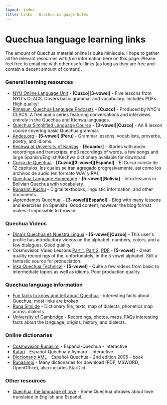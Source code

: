 ```yaml
---
layout: index
title: Links - Quechua Language Notes
---
```


# Quechua language learning links

The amount of Quechua material online is quite miniscule. I hope to gather all
the relevant resources with *free* information here on this page. Please feel
free to email me with other useful links (as long as they are free and contain
a decent amount of content).

### General learning resources

* [NYU Online Language Unit][nyulessons] - **[Cuzco][3-vowel]** - Five lessons from NYU's CLACS. Covers basic grammar and vocabulary. Includes PDFs. High quality!
* [Rimasun: Quechua Language Podcasts][rimasun] - **[Cuzco]** - Produced by
  NYC's CLACS. A free audio series featuring conversations and interviews
  entirely in the Quechua and Kichwa languages.
* [Quechua Simplified Language Course][vanenos] - **[3-vowel][Cuzco]** - An 8 lesson
  course covering basic Quechua grammar. 
* [Andes.org][andes] - **[5-vowel] [Peru]** - Grammar lessons, vocab lists, proverbs, poetry, and idioms.
*  [Kechwa at University of Kansas][ku] - **[Ecuador]** - Stories with audio
   recordings and transcripts, mp3 recordings of words, a few songs and large
   Spanish/English/Kechwa dictionary available for download.
* [Curso de Quechua][yachay] - **[Cuzco][3-vowel][Español]** - El Curso consta
  de 12 capítulos, los cuales se irán agregado progresivamente, asi como los
  archivos de audio (en formato WAV y RA).
* [Quechua Language Homepage][ull] - **[5-vowel][Bolivia]** - Intro lessons in
  Bolivian Quechua with vocabulary
* [Runasimi Kuchu][cyberqu] - Digital textbooks, linguistic information, and
  other documents.
* [¡Aprendamos Quechua!][apr] - **[3-vowel][Español]** - Blog with many lessons
  and exercises (in Spanish). Good content, however the blog format makes it
  impossible to browse.

### Quechua Videos

* [Dina's Quechua es Nuestra Lingua][dina] - **[5-vowel][Cuzco]** - This user's
  profile has introductory videos on the alphabet, numbers, colors, and a few
  dialogues. Good quality!
* Cosmovision Video Lessons [Part 1][wisdom1], [Part 2][wisdom2],
  [PDF][wisdompdf] - **[5-vowel]** - Great quality recordings of the,
  unfortunately, in the 5 vowel alphabet. Still a fantastic source for
  pronuciation.
* [Inka Quechua Technical][tech] - **[5-vowel]** - Quite a few videos from basic
  to intermediate topics as well as idioms. Poor production quality.

### Quechua language information

* [Fun facts to know and tell about Quechua][funfacts] - interesting facts
  about Quechua; most links are broken.
* [Runa Simi.de][runade] - Dictionary file, texts, map of dialects, phonetics
  map across dialects
* [University of Cambridge][arch] - Recordings, photos, maps, FAQs interesting facts about the language, origins, history, and dialects.

### Online dictionaries

* [Cosmovision Runasimi][cosmo] - Español-Quechua - interactive
* [Katari][katari] - Español-Quechua y Aymara - interactive
* [Diccionario AML][simitaqe] - Español-Quechua - 2nd edition 2005 - book
* [Runasimpi][simpi] - Many dictionaries for download (PDF, MSWORD,
  OpenOffice), also includes StarDict.

### Other resources

* [Quechua, the language of love][love] - Some Quechua phrases about love translated in English and Español.


[funfacts]: http://www.zompist.com/quechua.html
[andes]: http://www.andes.org/
[ku]: http://www.kechwa.ku.edu/
[runade]: http://www.runasimi.de/runaengl.htm
[cosmo]: http://www.cosmovisionandina.org/runasimi/espanol.php
[arch]: http://www.arch.cam.ac.uk/~pah1003/quechua/Eng/Main/
[katari]: http://www.katari.org/diccionario/diccionario.php
[yachay]: http://www.yachay.com.pe/especiales/quechua/index.htm
[love]: http://web.archive.org/web/20090804232046/http://geocities.com/TheTropics/4458/rllove.html
[ull]: http://www.ullanta.com/quechua/
[dina]: http://www.youtube.com/user/dinavera64
[wisdom1]: http://www.youtube.com/watch?v=6AjTi4q_kIo&feature=related
[wisdom2]: http://www.youtube.com/watch?v=eQRvcBq3XMc&feature=related
[wisdompdf]: http://www.cosmovisionandina.org/runasimi/fonemas/fonemas_runasimi_tupaqamaro_video_web.pdf
[tech]: http://www.youtube.com/user/InkaQuechuaTechnical
[simitaqe]: http://www.scribd.com/doc/10940134/DicAMLQuechua
[vanenos]: http://www.vanenos.com/quechua-language-introduction
[simpi]:http://72.249.45.140/cd/ 
[nyulessons]: http://clacs.as.nyu.edu/object/clacs.quechua.units.market
[rimasun]: http://clacs.as.nyu.edu/object/clacs.quechua.rimasun
[cyberqu]: http://runasimi-kuchu.com/index.html
[apr]: http://aprendamosquechua.wordpress.com
